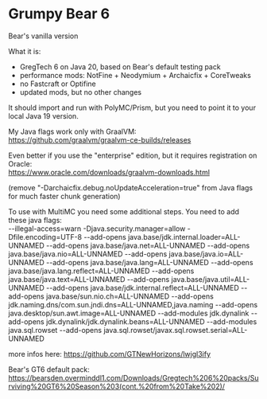 # Grumpy Bear 6
Bear's vanilla version

What it is: 
+ GregTech 6 on Java 20, based on Bear's default testing pack
+ performance mods: NotFine + Neodymium + Archaicfix + CoreTweaks
+ no Fastcraft or Optifine
+ updated mods, but no other changes

 
It should import and run with PolyMC/Prism, but you need to point it to your local Java 19 version.

My Java flags work only with GraalVM:  
https://github.com/graalvm/graalvm-ce-builds/releases

Even better if you use the "enterprise" edition, but it requires registration on Oracle:  
https://www.oracle.com/downloads/graalvm-downloads.html
 
(remove "-Darchaicfix.debug.noUpdateAcceleration=true" from Java flags for much faster chunk generation) 
 
To use with MultiMC you need some additional steps. You need to add these java flags:  
--illegal-access=warn -Djava.security.manager=allow -Dfile.encoding=UTF-8 --add-opens java.base/jdk.internal.loader=ALL-UNNAMED --add-opens java.base/java.net=ALL-UNNAMED --add-opens java.base/java.nio=ALL-UNNAMED --add-opens java.base/java.io=ALL-UNNAMED --add-opens java.base/java.lang=ALL-UNNAMED --add-opens java.base/java.lang.reflect=ALL-UNNAMED --add-opens java.base/java.text=ALL-UNNAMED --add-opens java.base/java.util=ALL-UNNAMED --add-opens java.base/jdk.internal.reflect=ALL-UNNAMED --add-opens java.base/sun.nio.ch=ALL-UNNAMED --add-opens jdk.naming.dns/com.sun.jndi.dns=ALL-UNNAMED,java.naming --add-opens java.desktop/sun.awt.image=ALL-UNNAMED --add-modules jdk.dynalink --add-opens jdk.dynalink/jdk.dynalink.beans=ALL-UNNAMED --add-modules java.sql.rowset --add-opens java.sql.rowset/javax.sql.rowset.serial=ALL-UNNAMED

more infos here: https://github.com/GTNewHorizons/lwjgl3ify

Bear's GT6 default pack:  
https://bearsden.overminddl1.com/Downloads/Gregtech%206%20packs/Surviving%20GT6%20Season%203(cont.%20from%20Take%202)/
